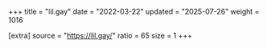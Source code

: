 +++
title = "lil.gay"
date = "2022-03-22"
updated = "2025-07-26"
weight = 1016

[extra]
source = "https://lil.gay/"
ratio = 65
size = 1
+++
